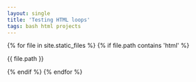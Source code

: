 ```yaml
---
layout: single
title: 'Testing HTML loops'
tags: bash html projects
---
```


{% for file in site.static_files %}
    {% if file.path contains 'html' %}
        <p>{{ file.path }}<p>
    {% endif %}
{% endfor %}